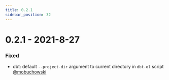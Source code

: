 ```yaml
---
title: 0.2.1
sidebar_position: 32
---
```


# 0.2.1 - 2021-8-27

### Fixed

* dbt: default `--project-dir` argument to current directory in `dbt-ol` script [@mobuchowski](https://github.com/mobuchowski)